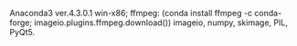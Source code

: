 Anaconda3 ver.4.3.0.1 win-x86;
ffmpeg: (conda install ffmpeg -c conda-forge; imageio.plugins.ffmpeg.download())
imageio, numpy, skimage, PIL, PyQt5.
